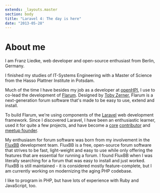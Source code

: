 ```yaml
---
extends: _layouts.master
section: body
title: "Laravel 4: The day is here"
date: "2013-05-28"
---
```


# About me

I am Franz Liedke, web developer and open-source enthusiast from Berlin, Germany.

I finished my studies of IT-Systems Engineering with a Master of Science from the Hasso Plattner Institute in Potsdam.

Much of the time I have besides my job as a developer at [openHPI][openhpi], I use to co-lead the development of [Flarum][flarum].
Designed by [Toby Zerner][toby], Flarum is a next-generation forum software that's made to be easy to use, extend and install.

To build Flarum, we're using components of the [Laravel][laravel] web development framework.
Since I discovered Laravel, I have been an enthusiastic learner, used it for quite a few projects, and have become a [core][lara-vel] [contributor][lara-fw] and [meetup founder][lara-meetup].

My enthusiasm for forum software was born from my involvement in the [FluxBB][fluxbb] development team.
FluxBB is a free, open-source forum software that strives to be fast, light-weight and easy to use while only offering the features that are essential for running a forum.
I found FluxBB when I was literally searching for a forum that was easy to install and just worked.
FluxBB is still maintained - it is considered mostly feature-complete, but I am currently working on modernizing the aging PHP codebase.

I like to program in PHP, but have lots of experience with Ruby and JavaScript, too.

[openhpi]: https://open.hpi.de
[fluxbb]: https://fluxbb.org
[flarum]: http://flarum.org
[toby]: http://tobyzerner.com
[laravel]: https://laravel.com
[lara-vel]: https://github.com/laravel/laravel/graphs/contributors
[lara-fw]: https://github.com/laravel/framework/graphs/contributors
[lara-meetup]: http://www.meetup.com/laravel-berlin/

